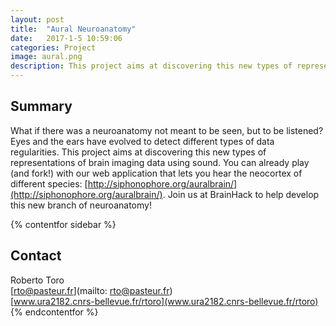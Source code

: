 ```yaml
---
layout: post
title:  "Aural Neuroanatomy"
date:   2017-1-5 10:59:06
categories: Project
image: aural.png
description: This project aims at discovering this new types of representations of brain imaging data using sound.
---
```

## Summary
What if there was a neuroanatomy not meant to be seen, but to be listened? Eyes and the ears have evolved to detect different types of data regularities. This project aims at discovering this new types of representations of brain imaging data using sound. You can already play (and fork!) with our web application that lets you hear the neocortex of different species: [http://siphonophore.org/auralbrain/](http://siphonophore.org/auralbrain/). Join us at BrainHack to help develop this new branch of neuroanatomy!

{% contentfor sidebar %}
## Contact  
Roberto Toro  
[rto@pasteur.fr](mailto: rto@pasteur.fr)  
[www.ura2182.cnrs-bellevue.fr/rtoro](www.ura2182.cnrs-bellevue.fr/rtoro)  
{% endcontentfor %}
